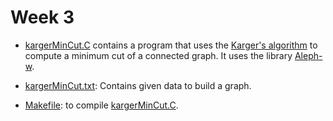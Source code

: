 # Week 3

- [kargerMinCut.C](KargerMinCut.C) contains a program that uses the
  [Karger's algorithm](https://en.wikipedia.org/wiki/Karger%27s_algorithm)
  to compute a minimum cut of a connected graph. It uses the library
  [Aleph-w](https://sourceforge.net/projects/aleph-w/).

- [kargerMinCut.txt](kargerMinCut.txt): Contains given data to build a graph.

- [Makefile](Makefile): to compile [kargerMinCut.C](KargerMinCut.C).
